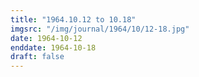 ```yaml
---
title: "1964.10.12 to 10.18"
imgsrc: "/img/journal/1964/10/12-18.jpg"
date: 1964-10-12
enddate: 1964-10-18
draft: false
---
```


<!-- fix pre-formatted input -->
